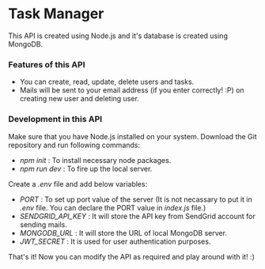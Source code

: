 # Task Manager
  This API is created using Node.js and it's database is created using MongoDB.

### Features of this API
  * You can create, read, update, delete users and tasks.
  * Mails will be sent to your email address (if you enter correctly! :P) on creating new user and deleting user.
  
### Development in this API
  Make sure that you have Node.js installed on your system. Download the Git repository and run following commands:
  
  * _npm init_ : To install necessary node packages.
  * _npm run dev_ : To fire up the local server.
  
  Create a _.env_ file and add below variables:
  
  * _PORT_ : To set up port value of the server (It is not necassary to put it in _.env_ file. You can declare the PORT value in _index.js_ file.)
  * _SENDGRID_API_KEY_ : It will store the API key from SendGrid account for sending mails.
  * _MONGODB_URL_ : It will store the URL of local MongoDB server.
  * _JWT_SECRET_ : It is used for user authentication purposes.
  
  That's it! Now you can modify the API as required and play around with it! :)

